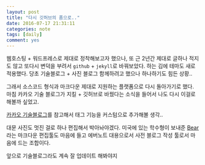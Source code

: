```yaml
---
layout: post
title: "다시 깃허브의 품으로.."
date: 2016-07-17 21:31:11
categories: note
tags: [daily]
comment: yes
---
```


웹호스팅 + 워드프레스로 제대로 정착해보고자 했으나, 또 근 2년간 제대로 글하나 적지도 않고 또다시 변덕을 부려서 `github` + `jekyll`로 바꿔보았다. 하는 김에 테마도 새로 적용했다.
당초 기술블로그 + 사진 블로그 함께하려고 했으나 하나하기도 힘든 상황..

그래서 소스코드 형식과 마크다운 제대로 지원하는 플랫폼으로 다시 돌아가기로 했다. 마침 카카오 기술 블로그가 지킬 + 깃허브로 바꿨다는 소식을 들어서 나도 다시 이걸로 해볼까 싶었고.

[카카오 기술블로그](http://tech.kakao.com/2016/07/07/tech-blog-story/)를 참고해서 태그 기능을 커스텀으로 추가해볼 생각..

대문 사진도 멋진 걸로 하나 편집해서 박아놔야겠다.
미국에 있는 학수형이 보내준 [Bear](http://www.bear-writer.com)라는 마크다운 편집툴도 마음에 들고 에버노트 대용으로서 사전 블로그 작성 툴로서 마음에 드는 조합이다.

앞으로 기술블로그라도 계속 잘 업데이트 해봐야지
